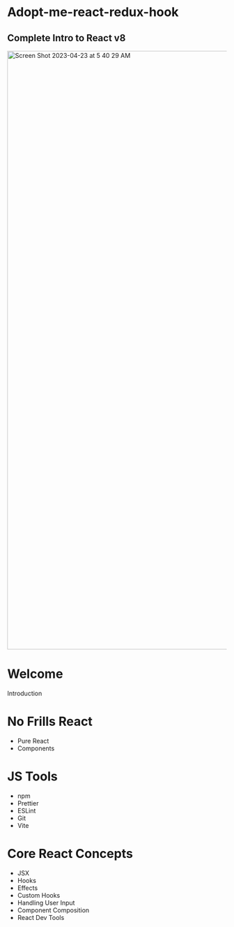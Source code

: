# Adopt-me-react-redux-hook

## Complete Intro to React v8
<img width="1372" alt="Screen Shot 2023-04-23 at 5 40 29 AM" src="https://user-images.githubusercontent.com/50789325/233835078-e5a146f1-60a4-43fc-a3f5-72250749abe4.png">

# Welcome
Introduction


# No Frills React
- Pure React
- Components

# JS Tools
- npm
- Prettier
- ESLint
- Git
- Vite

# Core React Concepts
- JSX
- Hooks
- Effects
- Custom Hooks
- Handling User Input
- Component Composition
- React Dev Tools
